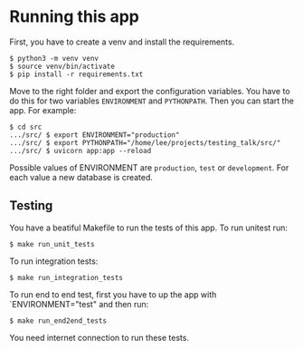 # Running this app

First, you have to create a venv and install the requirements. 

```
$ python3 -m venv venv
$ source venv/bin/activate
$ pip install -r requirements.txt
```

Move to the right folder and  export the configuration variables. 
You have to do this for two variables `ENVIRONMENT` and `PYTHONPATH`. 
Then you can start the app. For example:

```
$ cd src
.../src/ $ export ENVIRONMENT="production"
.../src/ $ export PYTHONPATH="/home/lee/projects/testing_talk/src/"
.../src/ $ uvicorn app:app --reload
```

Possible values of ENVIRONMENT are `production`, `test` or `development`.
For each value a new database is created.

## Testing

You have a beatiful Makefile to run the tests of this app.
To run unitest run:

```
$ make run_unit_tests
```

To run integration tests:

```
$ make run_integration_tests
```

To run end to end test, first you have to up the app with `ENVIRONMENT="test"
and then run:

```
$ make run_end2end_tests
```

You need internet connection to run these tests.
